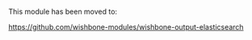 This module has been moved to:

  https://github.com/wishbone-modules/wishbone-output-elasticsearch
